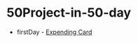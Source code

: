 # 50Project-in-50-day
  - firstDay - [Expending Card](https://50project.netlify.app/first/index.html)
